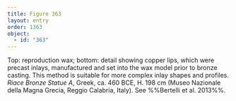 ```yaml
---
title: Figure 363
layout: entry
order: 1363
object:
  - id: "363"
---
```


Top: reproduction wax; bottom: detail showing copper lips, which were precast inlays, manufactured and set into the wax model prior to bronze casting. This method is suitable for more complex inlay shapes and profiles. *Riace Bronze Statue A*, Greek, ca. 460 BCE, H. 198 cm (Museo Nazionale della Magna Grecia, Reggio Calabria, Italy). See %%Bertelli et al. 2013%%.
